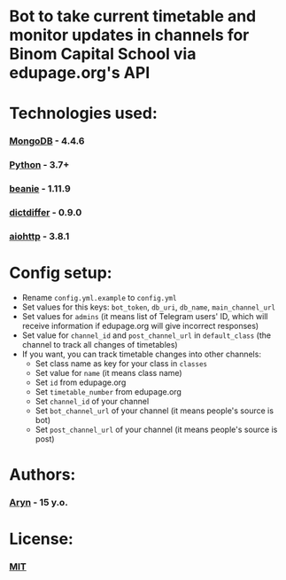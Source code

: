 # Bot to take current timetable and monitor updates in channels for Binom Capital School via edupage.org's API

# Technologies used:
### [MongoDB](https://www.mongodb.com/) - 4.4.6
### [Python](https://www.python.org/) - 3.7+
### [beanie](https://pypi.org/project/beanie/) - 1.11.9
### [dictdiffer](https://pypi.org/project/dictdiffer/) - 0.9.0
### [aiohttp](https://pypi.org/project/aiohttp/) - 3.8.1

# Config setup:
- Rename `config.yml.example` to `config.yml`
- Set values for this keys: `bot_token`, `db_uri`, `db_name`, `main_channel_url`
- Set values for `admins` (it means list of Telegram users' ID, which will receive information if edupage.org will give incorrect responses)
- Set value for `channel_id` and `post_channel_url` in `default_class` (the channel to track all changes of timetables)
- If you want, you can track timetable changes into other channels:
  - Set class name as key for your class in `classes`
  - Set value for `name` (it means class name)
  - Set `id` from edupage.org
  - Set `timetable_number` from edupage.org
  - Set `channel_id` of your channel
  - Set `bot_channel_url` of your channel (it means people's source is bot)
  - Set `post_channel_url` of your channel (it means people's source is post)

# Authors:
### [Aryn](https://t.me/aryn_bots) - 15 y.o.

# License:
### [MIT](../master/LICENSE.md)
